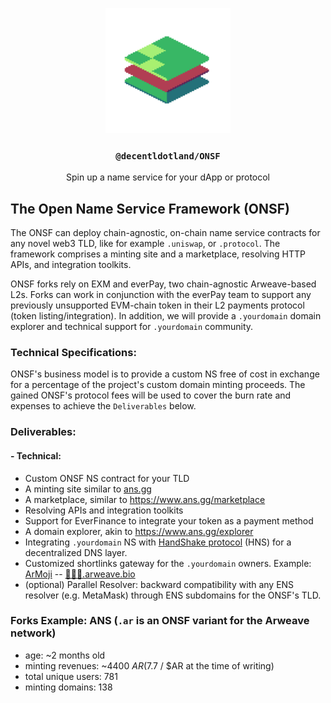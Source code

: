 <p align="center">
  <a href="https://decent.land">
    <img src="./new-logo.png" height="200">
  </a>
  <h3 align="center"><code>@decentldotland/ONSF</code></h3>
  <p align="center">Spin up a name service for your dApp or protocol</p>
</p>
   
## The Open Name Service Framework (ONSF)

The ONSF can deploy chain-agnostic, on-chain name service contracts for any novel web3 TLD, like for example `.uniswap`, or `.protocol`. The framework comprises a minting site and a marketplace, resolving HTTP APIs, and integration toolkits. 

ONSF forks rely on EXM and everPay, two chain-agnostic Arweave-based L2s. Forks can work in conjunction with the everPay team to support any previously unsupported EVM-chain token in their L2 payments protocol (token listing/integration). In addition, we will provide a `.yourdomain` domain explorer and technical support for `.yourdomain` community.

### Technical Specifications:
ONSF's business model is to provide a custom NS free of cost in exchange for a percentage of the project's custom domain minting proceeds. The gained ONSF's protocol fees will be used to cover the burn rate and expenses to achieve the `Deliverables` below. 

### Deliverables:
#### - Technical:
- Custom ONSF NS contract for your TLD
- A minting site similar to [ans.gg](https://ans.gg)
- A marketplace, similar to https://www.ans.gg/marketplace
- Resolving APIs and integration toolkits
- Support for EverFinance to integrate your token as a payment method
- A domain explorer, akin to https://www.ans.gg/explorer
- Integrating `.yourdomain` NS with [HandShake protocol](https://handshake.org/) (HNS) for a decentralized DNS layer.
- Customized shortlinks gateway for the `.yourdomain` owners. Example: [ArMoji](https://github.com/decentldotland/ArMoji) -- [🙂🙂🙂.arweave.bio](http://🙂🙂🙂.arweave.bio)
- (optional) Parallel Resolver: backward compatibility with any ENS resolver (e.g. MetaMask) through ENS subdomains for the ONSF's TLD.

### Forks Example: ANS (`.ar` is an ONSF variant for the Arweave network)

- age: ~2 months old
- minting revenues: ~4400 $AR ($7.7 / $AR at the time of writing)
- total unique users: 781
- minting domains: 138
